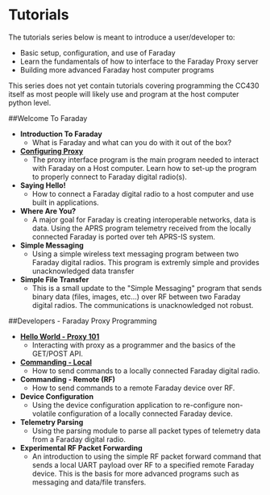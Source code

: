 
# Tutorials

The tutorials series below is meant to introduce a user/developer to:

* Basic setup, configuration, and use of Faraday
* Learn the fundamentals of how to interface to the Faraday Proxy server
* Building more advanced Faraday host computer programs

This series does not yet contain tutorials covering programming the CC430 itself as most people will likely use and program at the host computer python level.

##Welcome To Faraday

* **Introduction To Faraday**
  * What is Faraday and what can you do with it out of the box?
* **[Configuring Proxy](/Tutorials/Tutorials/0-Welcome_To_Faraday/Configuring_Proxy/)**
  * The proxy interface program is the main program needed to interact with Faraday on a Host computer. Learn how to set-up the program to properly connect to Faraday digital radio(s).
* **Saying Hello!**
  * How to connect a Faraday digital radio to a host computer and use built in applications.
* **Where Are You?**
  * A major goal for Faraday is creating interoperable networks, data is data. Using the APRS program telemetry received from the locally connected Faraday is ported over teh  APRS-IS system.
* **Simple Messaging**
  * Using a simple wireless text messaging program between two Faraday digital radios. This program is extremly simple and provides unacknowledged data transfer
* **Simple File Transfer**
  * This is a small update to the "Simple Messaging" program that sends binary data (files, images, etc...) over RF between two Faraday digital radios. The communications is unacknowledged not robust.

##Developers - Faraday Proxy Programming

* **[Hello World - Proxy 101](/Tutorials/Tutorials/1-Basic_Proxy_Interactions_And_Programming/0-Proxy_Basics/)**
  * Interacting with proxy as a programmer and the basics of the GET/POST API.
* **[Commanding - Local](/Tutorials/Tutorials/1-Basic_Proxy_Interactions_And_Programming/1-Commanding-Local/)**
  * How to send commands to a locally connected Faraday digital radio.
* **Commanding - Remote (RF)**
  * How to send commands to a remote Faraday device over RF.
* **Device Configuration**
  * Using the device configuration application to re-configure non-volatile configuration of a locally connected Faraday device.
* **Telemetry Parsing**
  * Using the parsing module to parse all packet types of telemetry data from a Faraday digital radio.
* **Experimental RF Packet Forwarding**
  * An introduction to using the simple RF packet forward command that sends a local UART payload over RF to a specified remote Faraday device. This is the basis for more advanced programs such as messaging and data/file transfers.